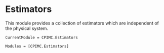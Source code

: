 # Estimators

This module provides a collection of estimators which are independent of the physical system.

```@meta
CurrentModule = CPIMC.Estimators
```

```@autodocs
Modules = [CPIMC.Estimators]
```

